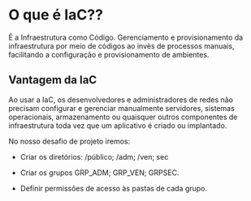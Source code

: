 # O que é IaC??

É a Infraestrutura como Código. Gerenciamento e provisionamento da infraestrutura por meio de códigos ao invès de processos manuais, facilitando a configuração e provisionamento de ambientes. 

## Vantagem da IaC

Ao usar a IaC, os desenvolvedores e administradores de redes não precisam configurar e gerenciar manualmente servidores, sistemas operacionais, armazenamento ou quaisquer outros componentes de infraestrutura toda vez que um aplicativo é criado ou implantado.


No nosso desafio de projeto iremos:

- Criar os diretórios: /público; /adm; /ven; sec

- Criar os grupos GRP_ADM; GRP_VEN; GRPSEC.

- Definir permissões de acesso às pastas de cada grupo.